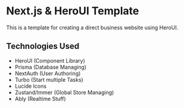 # Next.js & HeroUI Template

This is a template for creating a direct business website using HeroUI.

## Technologies Used

- HeroUI (Component Library)
- Prisma (Database Managing)
- NextAuth (User Authoring)
- Turbo (Start multiple Tasks)
- Lucide Icons
- Zustand/Immer (Global Store Managing)
- Ably (Realtime Stuff)